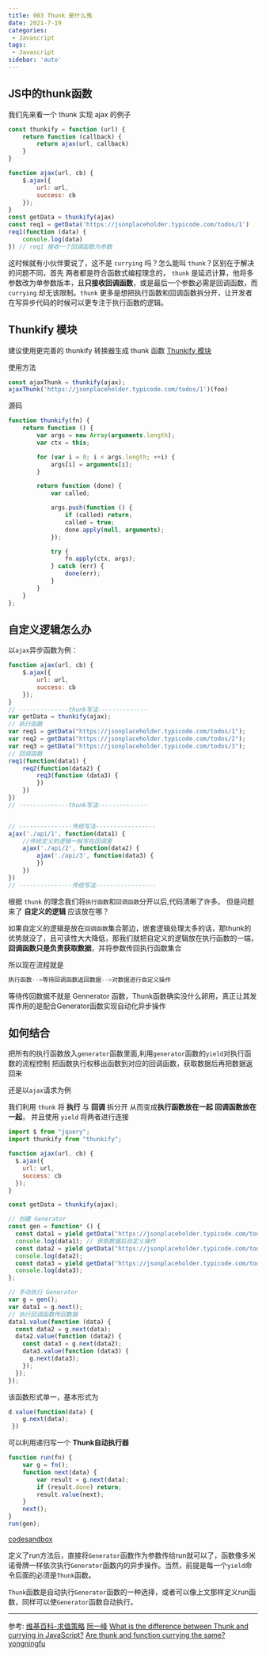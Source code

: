 ```yaml
---
title: 003 Thunk 是什么鬼
date: 2021-7-19
categories: 
 - Javascript
tags:
 - Javascript
sidebar: 'auto'
---
```


## JS中的thunk函数

我们先来看一个 thunk 实现 ajax 的例子

```js
const thunkify = function (url) {
    return function (callback) {
        return ajax(url, callback)
    }
}

function ajax(url, cb) {
    $.ajax({
        url: url,
        success: cb
    });
}
const getData = thunkify(ajax)
const req1 = getData('https://jsonplaceholder.typicode.com/todos/1')
req1(function (data) {
    console.log(data)
}) // req1 接收一个回调函数为参数

```

这时候就有小伙伴要说了，这不是 `currying` 吗？怎么能叫 `thunk`？区别在于解决的问题不同，首先 两者都是符合函数式编程理念的， `thunk` 是延迟计算，他将多参数改为单参数版本，且**只接收回调函数**，或是最后一个参数必需是回调函数，而 `currying` 却无该限制。`thunk` 更多是想把执行函数和回调函数拆分开，让开发者在写异步代码的时候可以更专注于执行函数的逻辑。

## Thunkify 模块

建议使用更完善的 thunkify 转换器生成 thunk 函数 [Thunkify 模块](https://github.com/tj/node-thunkify)

使用方法

```js
const ajaxThunk = thunkify(ajax);
ajaxThunk('https://jsonplaceholder.typicode.com/todos/1')(foo)
```

源码

```js
function thunkify(fn) {
    return function () {
        var args = new Array(arguments.length);
        var ctx = this;

        for (var i = 0; i < args.length; ++i) {
            args[i] = arguments[i];
        }

        return function (done) {
            var called;

            args.push(function () {
                if (called) return;
                called = true;
                done.apply(null, arguments);
            });

            try {
                fn.apply(ctx, args);
            } catch (err) {
                done(err);
            }
        }
    }
};
```

## 自定义逻辑怎么办

以`ajax`异步函数为例：

```js
function ajax(url, cb) {
    $.ajax({
        url: url,
        success: cb
    });
}
// --------------thunk写法--------------
var getData = thunkify(ajax);
// 执行函数
var req1 = getData("https://jsonplaceholder.typicode.com/todos/1");
var req2 = getData("https://jsonplaceholder.typicode.com/todos/2");
var req3 = getData("https://jsonplaceholder.typicode.com/todos/3");
// 回调函数
req1(function(data1) {
	req2(function(data2) {
		req3(function (data3) {
		})
	})
})
// --------------thunk写法--------------


// ---------------传统写法-----------------
ajax('./api/1', function(data1) {
	//传统定义的逻辑一般写在回调里
	ajax('./api/2', function(data2) {
		ajax('./api/3', function(data3) {
		})
	})
})
// ---------------传统写法-----------------
```

根据 `thunk` 的理念我们将`执行函数`和`回调函数`分开以后,代码清晰了许多。 但是问题来了 **自定义的逻辑** 应该放在哪？

如果自定义的逻辑是放在`回调函数`集合那边，嵌套逻辑处理太多的话，那thunk的优势就没了，且可读性大大降低，那我们就把自定义的逻辑放在执行函数的一端，**回调函数只是负责获取数据**，并将参数传回执行函数集合

所以现在流程就是

```python
执行函数-->等待回调函数返回数据-->对数据进行自定义操作
```

等待传回数据不就是 Gennerator 函数，Thunk函数确实没什么卵用，真正让其发挥作用的是配合Generator函数实现自动化异步操作

## 如何结合

把所有的执行函数放入`generator`函数里面,利用`generator`函数的`yield`对执行函数的流程控制 把函数执行权移出函数到对应的回调函数，获取数据后再把数据返回来

还是以`ajax`请求为例

我们利用 `thunk` 将 **执行** 与 **回调** 拆分开 从而变成**执行函数放在一起**  **回调函数放在一起**， 并且使用 `yield` 将两者进行连接

```js
import $ from "jquery";
import thunkify from "thunkify";

function ajax(url, cb) {
  $.ajax({
    url: url,
    success: cb
  });
}

const getData = thunkify(ajax);

// 创建 Generator
const gen = function* () {
  const data1 = yield getData("https://jsonplaceholder.typicode.com/todos/1");
  console.log(data1); // 获取数据后自定义操作
  const data2 = yield getData("https://jsonplaceholder.typicode.com/todos/2");
  console.log(data2);
  const data3 = yield getData("https://jsonplaceholder.typicode.com/todos/3");
  console.log(data3);
};

// 手动执行 Generator
var g = gen();
var data1 = g.next();
// 执行回调函数传回数据
data1.value(function (data) {
  const data2 = g.next(data);
  data2.value(function (data2) {
    const data3 = g.next(data2);
    data3.value(function (data3) {
      g.next(data3);
    });
  });
});
```

该函数形式单一，基本形式为

```javascript
d.value(function(data) {
 	g.next(data);
 })
```

可以利用递归写一个 **Thunk自动执行器**

```javascript
function run(fn) {
	var g = fn();
	function next(data) {
		var result = g.next(data);
		if (result.done) return;
		result.value(next);
	}
	next();
}
run(gen);
```

[codesandbox](https://codesandbox.io/s/thunk-function-tu2jh?file=/src/App.js)

定义了run方法后，直接将`Generator`函数作为参数传给run就可以了，函数像多米诺骨牌一样依次执行`Generator`函数内的异步操作。当然，前提是每一个`yield`命令后面的必须是`Thunk`函数。

`Thunk`函数是自动执行`Generator`函数的一种选择，或者可以像上文那样定义run函数，同样可以使`Generator`函数自动执行。

---

参考:
[维基百科-求值策略](https://zh.wikipedia.org/wiki/求值策略)
[阮一峰](https://www.ruanyifeng.com/blog/2015/05/thunk.html)
[What is the difference between Thunk and currying in JavaScript?](https://stackoverflow.com/questions/61889157/what-is-the-difference-between-thunk-and-currying-in-javascript?noredirect=1&lq=1)
[Are thunk and function currying the same?](https://stackoverflow.com/questions/61584833/are-thunk-and-function-currying-the-same)
[yongningfu](https://cnodejs.org/topic/57c95bb86f7069ce262d0531) 



